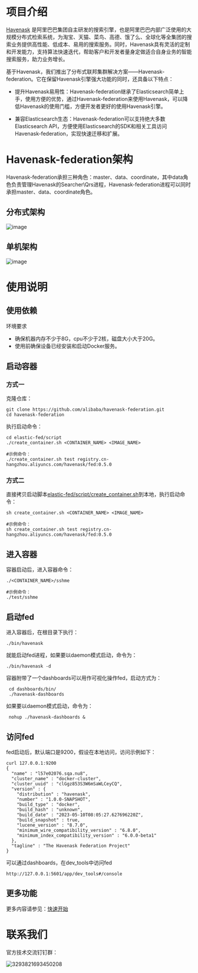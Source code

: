 # 项目介绍
[Havenask](https://github.com/alibaba/havenask) 是阿里巴巴集团自主研发的搜索引擎，也是阿里巴巴内部广泛使用的大规模分布式检索系统，为淘宝、天猫、菜鸟、高德、饿了么、全球化等全集团的搜索业务提供高性能、低成本、易用的搜索服务。同时，Havenask具有灵活的定制和开发能力，支持算法快速迭代，帮助客户和开发者量身定做适合自身业务的智能搜索服务，助力业务增长。

基于Havenask，我们推出了分布式联邦集群解决方案——Havenask-federation。它在保留Havenask引擎强大功能的同时，还具备以下特点：

* 提升Havenask易用性：Havenask-federation继承了Elasticsearch简单上手，使用方便的优势，通过Havenask-federation来使用Havenask，可以降低Havenask的使用门槛，方便开发者更好的使用Havenask引擎。

* 兼容Elasticsearch生态：Havenask-federation可以支持绝大多数Elasticsearch API，方便使用Elasticsearch的SDK和相关工具访问Havenask-federation，实现快速迁移和扩展。

# Havenask-federation架构

Havenask-federation承担三种角色：master、data、coordinate，其中data角色负责管理Havenask的Searcher\Qrs进程，Havenask-federation进程可以同时承担master、data、coordinate角色。

## 分布式架构

![image](https://github.com/alibaba/havenask-federation/assets/5070449/4e882155-0509-4351-bfe8-9468073ad7e9)

## 单机架构

![image](https://github.com/alibaba/havenask-federation/assets/5070449/3e0f9062-924a-437c-9f9d-8a785234179c)


# 使用说明
## 使用依赖
环境要求
* 确保机器内存不少于8G，cpu不少于2核，磁盘大小大于20G。
* 使用前确保设备已经安装和启动Docker服务。

## 启动容器

### 方式一

克隆仓库：

    git clone https://github.com/alibaba/havenask-federation.git
    cd havenask-federation

执行启动命令：

    cd elastic-fed/script
    ./create_container.sh <CONTAINER_NAME> <IMAGE_NAME>

    #示例命令：
    ./create_container.sh test registry.cn-hangzhou.aliyuncs.com/havenask/fed:0.5.0

### 方式二
直接拷贝启动脚本[elastic-fed/script/create_container.sh](https://github.com/alibaba/havenask-federation/blob/main/elastic-fed/script/create_container.sh)到本地，执行启动命令：

    sh create_container.sh <CONTAINER_NAME> <IMAGE_NAME>

    #示例命令：
    sh create_container.sh test registry.cn-hangzhou.aliyuncs.com/havenask/fed:0.5.0

## 进入容器

容器启动后，进入容器命令：

    ./<CONTAINER_NAME>/sshme

    #示例命令：
    ./test/sshme

## 启动fed

进入容器后，在根目录下执行：

    ./bin/havenask

就能启动fed进程，如果要以daemon模式启动，命令为：

    ./bin/havenask -d

容器附带了一个dashboards可以用作可视化操作fed，启动方式为：

     cd dashboards/bin/
     ./havenask-dashboards

如果要以daemon模式启动，命令为：

     nohup ./havenask-dashboards &

## 访问fed

fed启动后，默认端口是9200，假设在本地访问，访问示例如下：

    curl 127.0.0.1:9200
    {
      "name" : "l57e02076.sqa.nu8",
      "cluster_name" : "docker-cluster",
      "cluster_uuid" : "clGgz853S3W6mSaWLCeyCQ",
      "version" : {
        "distribution" : "havenask",
        "number" : "1.0.0-SNAPSHOT",
        "build_type" : "docker",
        "build_hash" : "unknown",
        "build_date" : "2023-05-10T08:05:27.627696220Z",
        "build_snapshot" : true,
        "lucene_version" : "8.7.0",
        "minimum_wire_compatibility_version" : "6.8.0",
        "minimum_index_compatibility_version" : "6.0.0-beta1"
      },
      "tagline" : "The Havenask Federation Project"
    }

可以通过dashboards，在dev_tools中访问fed

    http://127.0.0.1:5601/app/dev_tools#/console

## 更多功能
更多内容请参见：[快速开始](https://github.com/alibaba/havenask-federation/wiki/%E5%BF%AB%E9%80%9F%E5%BC%80%E5%A7%8B)

# 联系我们
官方技术交流钉钉群：

![3293821693450208](https://user-images.githubusercontent.com/590717/206684715-5ab1df49-f919-4d8e-85ee-58b364edef31.jpg)

